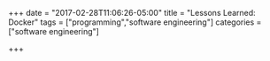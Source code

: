 +++
date = "2017-02-28T11:06:26-05:00"
title = "Lessons Learned: Docker"
tags = ["programming","software engineering"]
categories = ["software engineering"]

+++

